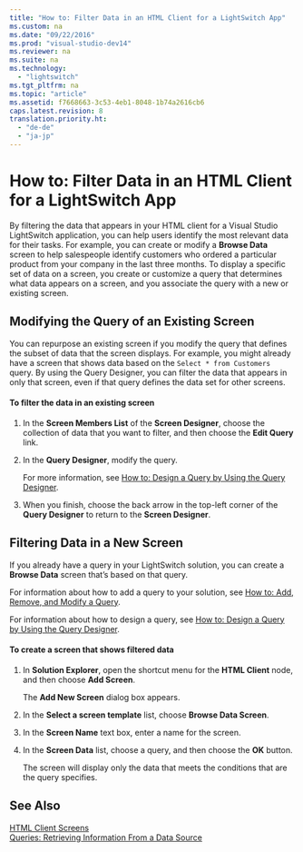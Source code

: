 ```yaml
---
title: "How to: Filter Data in an HTML Client for a LightSwitch App"
ms.custom: na
ms.date: "09/22/2016"
ms.prod: "visual-studio-dev14"
ms.reviewer: na
ms.suite: na
ms.technology: 
  - "lightswitch"
ms.tgt_pltfrm: na
ms.topic: "article"
ms.assetid: f7668663-3c53-4eb1-8048-1b74a2616cb6
caps.latest.revision: 8
translation.priority.ht: 
  - "de-de"
  - "ja-jp"
---
```

# How to: Filter Data in an HTML Client for a LightSwitch App
By filtering the data that appears in your HTML client for a Visual Studio LightSwitch application, you can help users identify the most relevant data for their tasks. For example, you can create or modify a **Browse Data** screen to help salespeople identify customers who ordered a particular product from your company in the last three months. To display a specific set of data on a screen, you create or customize a query that determines what data appears on a screen, and you associate the query with a new or existing screen.  
  
## Modifying the Query of an Existing Screen  
 You can repurpose an existing screen if you modify the query that defines the subset of data that the screen displays. For example, you might already have a screen that shows data based on the `Select * from Customers` query. By using the Query Designer, you can filter the data that appears in only that screen, even if that query defines the data set for other screens.  
  
#### To filter the data in an existing screen  
  
1.  In the **Screen Members List** of the **Screen Designer**, choose the collection of data that you want to filter, and then choose the **Edit Query** link.  
  
2.  In the **Query Designer**, modify the query.  
  
     For more information, see [How to: Design a Query by Using the Query Designer](../VS_csharp/how-to--design-a-query-by-using-the-query-designer.md).  
  
3.  When you finish, choose the back arrow in the top-left corner of the **Query Designer** to return to the **Screen Designer**.  
  
## Filtering Data in a New Screen  
 If you already have a query in your LightSwitch solution, you can create a **Browse Data** screen that’s based on that query.  
  
 For information about how to add a query to your solution, see [How to: Add, Remove, and Modify a Query](../VS_csharp/how-to--add--remove--and-modify-a-query.md).  
  
 For information about how to design a query, see [How to: Design a Query by Using the Query Designer](../VS_csharp/how-to--design-a-query-by-using-the-query-designer.md).  
  
#### To create a screen that shows filtered data  
  
1.  In **Solution Explorer**, open the shortcut menu for the **HTML Client** node, and then choose **Add Screen**.  
  
     The **Add New Screen** dialog box appears.  
  
2.  In the **Select a screen template** list, choose **Browse Data Screen**.  
  
3.  In the **Screen Name** text box, enter a name for the screen.  
  
4.  In the **Screen Data** list, choose a query, and then choose the **OK** button.  
  
     The screen will display only the data that meets the conditions that are the query specifies.  
  
## See Also  
 [HTML Client Screens](../VS_csharp/html-client-screens-for-lightswitch-apps.md)   
 [Queries: Retrieving Information From a Data Source](../VS_csharp/queries--retrieving-information-from-a-data-source.md)